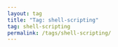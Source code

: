 ```yaml
---
layout: tag
title: "Tag: shell-scripting"
tag: shell-scripting
permalink: /tags/shell-scripting/
---
```

